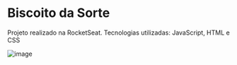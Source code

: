 # Biscoito da Sorte

Projeto realizado na RocketSeat. Tecnologias utilizadas: JavaScript, HTML e CSS

![image](https://github.com/user-attachments/assets/c7beed90-a464-469a-be1e-322228b18329)
